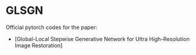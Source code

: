 # GLSGN
Official pytorch codes for the paper:
- [Global-Local Stepwise Generative Network for Ultra High-Resolution Image Restoration]
